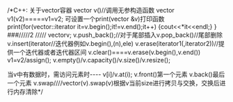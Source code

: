 /*C++:
关于vector容器
vector v()//调用无参构造函数
vector v1(v2)=====v1=v2;
可设置一个print(vector &v)打印函数
print{for(vector<int>::iterator it=v.begin();it!=v.end();it++)
      {cout<<*it<<endl;}
      }
###/////2 /////
    vector<T>v;
    v.push_back();//对于尾部插入v.pop_back()//尾部删除v.insert(iterator//迭代器例如v.begin(),(n),ele)
    v.erase(iterator1(,iterator2))//提供一个迭代器或者迭代器区间
    v.clear()====v.erase(v.begin(),v.end())
    v1=v2/assign();
    v.empty()/v.capacity()/v.size()/v.resize();

当v中有数据时，需访问元素时----
v[i]/v.at(i);
v.front()第一个元素   v.back()最后一个元素  v.swap////vector<int>(v).swap(v)根据v当前size进行拷贝与交换，交换后进行内存清除*/
